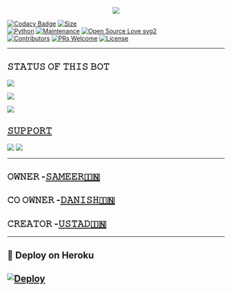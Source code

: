 <p align="center">
  <img src="https://telegra.ph/file/5f300db034fe1c137d295.jpg">
</p>


[![Codacy Badge](https://api.codacy.com/project/badge/Grade/f7c51539e67b483bb8d7749acca51d3a)](https://app.codacy.com/gh/dangerousjatt/SpamBot-2.0?utm_source=github.com&utm_medium=referral&utm_content=dangerousjatt/SpamBot-2.0&utm_campaign=Badge_Grade_Settings)
[![Size](https://img.shields.io/github/repo-size/dangerousjatt/SpamBot-2.0?style=flat-square&color=green)](https://github.com/dangerousjatt/SpamBot-2.0/)   
[![Python](https://img.shields.io/badge/Python-v3.9-blue)](https://www.python.org/)
[![Maintenance](https://img.shields.io/badge/Maintained%3F-yes-green.svg)](https://github.com/dangerousjatt/SpamBot-2.0/graphs/commit-activity)
[![Open Source Love svg2](https://badges.frapsoft.com/os/v2/open-source.svg?v=103)](https://github.com/dangerousjatt/SpamBot-2.0)   
[![Contributors](https://img.shields.io/github/contributors/dangerousjatt/SpamBot-2.0?style=flat-square&color=green)](https://github.com/dangerousjatt/SpamBot-2.0/graphs/contributors)
[![PRs Welcome](https://img.shields.io/badge/PRs-welcome-brightgreen.svg?style=flat-square)](https://makeapullrequest.com)
[![License](https://img.shields.io/badge/License-AGPL-blue)](https://github.com/dangerousjatt/SpamBot-2.0/blob/main/LICENSE)

----

## 𝚂𝚃𝙰𝚃𝚄𝚂 𝙾𝙵 𝚃𝙷𝙸𝚂 𝙱𝙾𝚃 
<p align="left"><a href="https://github.com/dangerousjatt/SpamBot-2.0/network/members"><img src="https://img.shields.io/github/forks/dangerousjatt/SpamBot-2.0?label=Forks&logoColor=Black&style=social"></a><p align="left"><a href="https://github.com/dangerousjatt/SpamBot-2.0/stargazers"><img src="https://img.shields.io/github/stars/dangerousjatt/SpamBot-2.0?logoColor=Blue&style=social"></a><p align="left"><a href="https://github.com/dangerousjatt/SpamBot-2.0"></a><p align="left"><a href="https://github.com/dangerousjatt/SpamBot-2.0?"><img src="https://img.shields.io/github/last-commit/dangerousjatt/SpamBot-2.0?style=plastic"></

-------------------------------------------------

## 𝚂𝚄𝙿𝙿𝙾𝚁𝚃 
                          
<a href="https://t.me/deadly_spam_bot"><img src="https://img.shields.io/badge/Join-SUPPORT%20GROUP-red.svg?logo=Telegram"></a>
<a href="https://t.me/deadly_spammer"><img src="https://img.shields.io/badge/Join-SUPPORT%20CHANNEL-red.svg?logo=Telegram"></a>

-------------------------------------------------
## 𝙾𝚆𝙽𝙴𝚁 -[𝚂𝙰𝙼𝙴𝙴𝚁🇮🇳](https://t.me/OFFICIAL_SAMEER)
## 𝙲𝙾 𝙾𝚆𝙽𝙴𝚁 -[𝙳𝙰𝙽𝙸𝚂𝙷🇮🇳](https://t.me/IDANISHBAABA)
## 𝙲𝚁𝙴𝙰𝚃𝙾𝚁 -[𝚄𝚂𝚃𝙰𝙳🇮🇳](https://t.me/USTAD_OP)
-------------------------------------------------

## 🚀 Deploy on Heroku 
[![Deploy](https://www.herokucdn.com/deploy/button.svg)](https://heroku.com/deploy?template=https://github.com/weTem/DEADLY-SPAM-BOT-2.0.git)
------------------------------------------------

